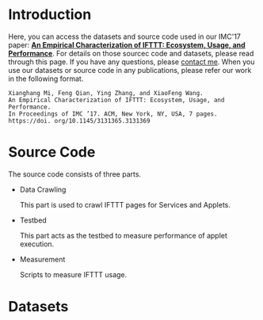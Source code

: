 ---
---
# Introduction
Here, you can access the datasets and source code used in our IMC'17 paper: [**An Empirical Characterization of IFTTT: Ecosystem, Usage, and Performance**](https://www.cs.indiana.edu/~fengqian/paper/ifttt_imc17.pdf). For details on those sourcec code and datasets, please read through this page. If you have any questions, please [contact me](mailto:xmi@indiana.edu). When you use our datasets or source code in any publications, please refer our work in the following format.
```
Xianghang Mi, Feng Qian, Ying Zhang, and XiaoFeng Wang. 
An Empirical Characterization of IFTTT: Ecosystem, Usage, and Performance. 
In Proceedings of IMC ’17. ACM, New York, NY, USA, 7 pages. 
https://doi. org/10.1145/3131365.3131369
```

# Source Code
The source code consists of three parts.
- Data Crawling 

   This part is used to crawl IFTTT pages for Services and Applets.

- Testbed

   This part acts as the testbed to measure performance of applet execution. 
- Measurement

   Scripts to measure IFTTT usage.
# Datasets
